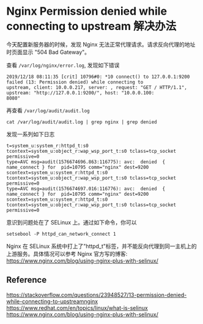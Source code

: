 # Nginx Permission denied while connecting to upstream 解决办法

今天配置新服务器的时候，发现 Nginx 无法正常代理请求。请求反向代理的地址时页面显示 "504 Bad Gateway"。

查看 `/var/log/nginx/error.log`, 发现如下错误
```
2019/12/18 08:11:35 [crit] 10796#0: *10 connect() to 127.0.0.1:9200 failed (13: Permission denied) while connecting to 
upstream, client: 10.0.0.217, server: , request: "GET / HTTP/1.1", upstream: "http://127.0.0.1:9200/", host: "10.0.0.100:
8080"
```

再查看 `/var/log/audit/audit.log`

```
cat /var/log/audit/audit.log | grep nginx | grep denied
```

发现一系列如下日志

```
t=system_u:system_r:httpd_t:s0 tcontext=system_u:object_r:wap_wsp_port_t:s0 tclass=tcp_socket permissive=0
type=AVC msg=audit(1576674696.863:116775): avc:  denied  { name_connect } for  pid=10795 comm="nginx" dest=9200 scontext=system_u:system_r:httpd_t:s0 tcontext=system_u:object_r:wap_wsp_port_t:s0 tclass=tcp_socket permissive=0
type=AVC msg=audit(1576674697.016:116776): avc:  denied  { name_connect } for  pid=10795 comm="nginx" dest=9200 scontext=system_u:system_r:httpd_t:s0 tcontext=system_u:object_r:wap_wsp_port_t:s0 tclass=tcp_socket permissive=0
```

意识到问题处在了 SELinux 上。通过如下命令，你可以
```
setsebool -P httpd_can_network_connect 1
```

Nginx 在 SELinux 系统中打上了"httpd_t"标签，并不能反向代理到同一主机上的上游服务。具体情况可以参考 Nginx 官方写的博客:  
https://www.nginx.com/blog/using-nginx-plus-with-selinux/

## Reference

https://stackoverflow.com/questions/23948527/13-permission-denied-while-connecting-to-upstreamnginx
https://www.redhat.com/en/topics/linux/what-is-selinux
https://www.nginx.com/blog/using-nginx-plus-with-selinux/
